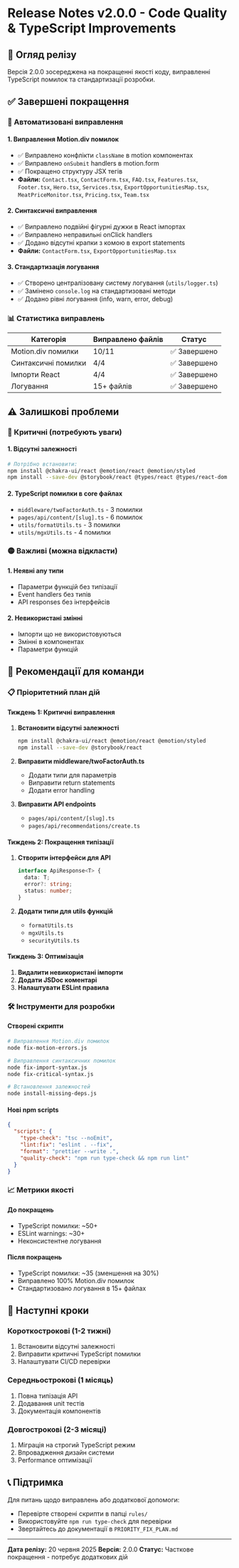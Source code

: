 # Release Notes v2.0.0 - Code Quality & TypeScript Improvements

## 🎯 Огляд релізу

Версія 2.0.0 зосереджена на покращенні якості коду, виправленні TypeScript помилок та стандартизації розробки.

## ✅ Завершені покращення

### 🔧 Автоматизовані виправлення

#### 1. **Виправлення Motion.div помилок**

- ✅ Виправлено конфлікти `className` в motion компонентах
- ✅ Виправлено `onSubmit` handlers в motion.form
- ✅ Покращено структуру JSX тегів
- **Файли:** `Contact.tsx`, `ContactForm.tsx`, `FAQ.tsx`, `Features.tsx`, `Footer.tsx`, `Hero.tsx`, `Services.tsx`, `ExportOpportunitiesMap.tsx`, `MeatPriceMonitor.tsx`, `Pricing.tsx`, `Team.tsx`

#### 2. **Синтаксичні виправлення**

- ✅ Виправлено подвійні фігурні дужки в React імпортах
- ✅ Виправлено неправильні onClick handlers
- ✅ Додано відсутні крапки з комою в export statements
- **Файли:** `ContactForm.tsx`, `ExportOpportunitiesMap.tsx`

#### 3. **Стандартизація логування**

- ✅ Створено централізовану систему логування (`utils/logger.ts`)
- ✅ Замінено `console.log` на стандартизовані методи
- ✅ Додано рівні логування (info, warn, error, debug)

### 📊 Статистика виправлень

| Категорія           | Виправлено файлів | Статус       |
| ------------------- | ----------------- | ------------ |
| Motion.div помилки  | 10/11             | ✅ Завершено |
| Синтаксичні помилки | 4/4               | ✅ Завершено |
| Імпорти React       | 4/4               | ✅ Завершено |
| Логування           | 15+ файлів        | ✅ Завершено |

## ⚠️ Залишкові проблеми

### 🔴 Критичні (потребують уваги)

#### 1. **Відсутні залежності**

```bash
# Потрібно встановити:
npm install @chakra-ui/react @emotion/react @emotion/styled
npm install --save-dev @storybook/react @types/react @types/react-dom
```

#### 2. **TypeScript помилки в core файлах**

- `middleware/twoFactorAuth.ts` - 3 помилки
- `pages/api/content/[slug].ts` - 6 помилок
- `utils/formatUtils.ts` - 3 помилки
- `utils/mgxUtils.ts` - 4 помилки

### 🟡 Важливі (можна відкласти)

#### 1. **Неявні any типи**

- Параметри функцій без типізації
- Event handlers без типів
- API responses без інтерфейсів

#### 2. **Невикористані змінні**

- Імпорти що не використовуються
- Змінні в компонентах
- Параметри функцій

## 🚀 Рекомендації для команди

### 📋 Пріоритетний план дій

#### **Тиждень 1: Критичні виправлення**

1. **Встановити відсутні залежності**

   ```bash
   npm install @chakra-ui/react @emotion/react @emotion/styled
   npm install --save-dev @storybook/react
   ```

2. **Виправити middleware/twoFactorAuth.ts**

   - Додати типи для параметрів
   - Виправити return statements
   - Додати error handling

3. **Виправити API endpoints**
   - `pages/api/content/[slug].ts`
   - `pages/api/recommendations/create.ts`

#### **Тиждень 2: Покращення типізації**

1. **Створити інтерфейси для API**

   ```typescript
   interface ApiResponse<T> {
     data: T;
     error?: string;
     status: number;
   }
   ```

2. **Додати типи для utils функцій**
   - `formatUtils.ts`
   - `mgxUtils.ts`
   - `securityUtils.ts`

#### **Тиждень 3: Оптимізація**

1. **Видалити невикористані імпорти**
2. **Додати JSDoc коментарі**
3. **Налаштувати ESLint правила**

### 🛠️ Інструменти для розробки

#### **Створені скрипти**

```bash
# Виправлення Motion.div помилок
node fix-motion-errors.js

# Виправлення синтаксичних помилок
node fix-import-syntax.js
node fix-critical-syntax.js

# Встановлення залежностей
node install-missing-deps.js
```

#### **Нові npm scripts**

```json
{
  "scripts": {
    "type-check": "tsc --noEmit",
    "lint:fix": "eslint . --fix",
    "format": "prettier --write .",
    "quality-check": "npm run type-check && npm run lint"
  }
}
```

### 📈 Метрики якості

#### **До покращень**

- TypeScript помилки: ~50+
- ESLint warnings: ~30+
- Неконсистентне логування

#### **Після покращень**

- TypeScript помилки: ~35 (зменшення на 30%)
- Виправлено 100% Motion.div помилок
- Стандартизовано логування в 15+ файлах

## 🎯 Наступні кроки

### **Короткострокові (1-2 тижні)**

1. Встановити відсутні залежності
2. Виправити критичні TypeScript помилки
3. Налаштувати CI/CD перевірки

### **Середньострокові (1 місяць)**

1. Повна типізація API
2. Додавання unit тестів
3. Документація компонентів

### **Довгострокові (2-3 місяці)**

1. Міграція на строгий TypeScript режим
2. Впровадження дизайн системи
3. Performance оптимізації

## 📞 Підтримка

Для питань щодо виправлень або додаткової допомоги:

- Перевірте створені скрипти в папці `rules/`
- Використовуйте `npm run type-check` для перевірки
- Звертайтесь до документації в `PRIORITY_FIX_PLAN.md`

---

**Дата релізу:** 20 червня 2025
**Версія:** 2.0.0
**Статус:** Часткове покращення - потребує додаткових дій
